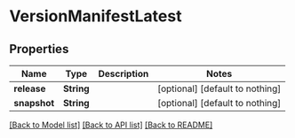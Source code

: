 # VersionManifestLatest


## Properties
Name | Type | Description | Notes
------------ | ------------- | ------------- | -------------
**release** | **String** |  | [optional] [default to nothing]
**snapshot** | **String** |  | [optional] [default to nothing]


[[Back to Model list]](../README.md#models) [[Back to API list]](../README.md#api-endpoints) [[Back to README]](../README.md)


